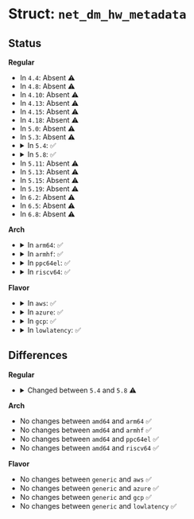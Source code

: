 # Struct: <code>net_dm_hw_metadata</code>

## Status
<b>Regular</b>
<ul>
<li>
In <code>4.4</code>: Absent ⚠️
</li>
<li>
In <code>4.8</code>: Absent ⚠️
</li>
<li>
In <code>4.10</code>: Absent ⚠️
</li>
<li>
In <code>4.13</code>: Absent ⚠️
</li>
<li>
In <code>4.15</code>: Absent ⚠️
</li>
<li>
In <code>4.18</code>: Absent ⚠️
</li>
<li>
In <code>5.0</code>: Absent ⚠️
</li>
<li>
In <code>5.3</code>: Absent ⚠️
</li>
<li>
<details>
<summary>In <code>5.4</code>: ✅</summary>

```c
struct net_dm_hw_metadata {
    const char *trap_group_name;
    const char *trap_name;
    struct net_device *input_dev;
};
```
</details>
</li>
<li>
<details>
<summary>In <code>5.8</code>: ✅</summary>

```c
struct net_dm_hw_metadata {
    const char *trap_group_name;
    const char *trap_name;
    struct net_device *input_dev;
    const struct flow_action_cookie *fa_cookie;
};
```
</details>
</li>
<li>
In <code>5.11</code>: Absent ⚠️
</li>
<li>
In <code>5.13</code>: Absent ⚠️
</li>
<li>
In <code>5.15</code>: Absent ⚠️
</li>
<li>
In <code>5.19</code>: Absent ⚠️
</li>
<li>
In <code>6.2</code>: Absent ⚠️
</li>
<li>
In <code>6.5</code>: Absent ⚠️
</li>
<li>
In <code>6.8</code>: Absent ⚠️
</li>
</ul>
<b>Arch</b>
<ul>
<li>
<details>
<summary>In <code>arm64</code>: ✅</summary>

```c
struct net_dm_hw_metadata {
    const char *trap_group_name;
    const char *trap_name;
    struct net_device *input_dev;
};
```
</details>
</li>
<li>
<details>
<summary>In <code>armhf</code>: ✅</summary>

```c
struct net_dm_hw_metadata {
    const char *trap_group_name;
    const char *trap_name;
    struct net_device *input_dev;
};
```
</details>
</li>
<li>
<details>
<summary>In <code>ppc64el</code>: ✅</summary>

```c
struct net_dm_hw_metadata {
    const char *trap_group_name;
    const char *trap_name;
    struct net_device *input_dev;
};
```
</details>
</li>
<li>
<details>
<summary>In <code>riscv64</code>: ✅</summary>

```c
struct net_dm_hw_metadata {
    const char *trap_group_name;
    const char *trap_name;
    struct net_device *input_dev;
};
```
</details>
</li>
</ul>
<b>Flavor</b>
<ul>
<li>
<details>
<summary>In <code>aws</code>: ✅</summary>

```c
struct net_dm_hw_metadata {
    const char *trap_group_name;
    const char *trap_name;
    struct net_device *input_dev;
};
```
</details>
</li>
<li>
<details>
<summary>In <code>azure</code>: ✅</summary>

```c
struct net_dm_hw_metadata {
    const char *trap_group_name;
    const char *trap_name;
    struct net_device *input_dev;
};
```
</details>
</li>
<li>
<details>
<summary>In <code>gcp</code>: ✅</summary>

```c
struct net_dm_hw_metadata {
    const char *trap_group_name;
    const char *trap_name;
    struct net_device *input_dev;
};
```
</details>
</li>
<li>
<details>
<summary>In <code>lowlatency</code>: ✅</summary>

```c
struct net_dm_hw_metadata {
    const char *trap_group_name;
    const char *trap_name;
    struct net_device *input_dev;
};
```
</details>
</li>
</ul>

## Differences
<b>Regular</b>
<ul>
<li>
<details>
<summary>Changed between <code>5.4</code> and <code>5.8</code> ⚠️</summary>
<ul>
<li>
<b>Field added. </b>
<code>const struct flow_action_cookie *fa_cookie</code>
</li>
</ul>
</details>
</li>
</ul>
<b>Arch</b>
<ul>
<li>
No changes between <code>amd64</code> and <code>arm64</code> ✅
</li>
<li>
No changes between <code>amd64</code> and <code>armhf</code> ✅
</li>
<li>
No changes between <code>amd64</code> and <code>ppc64el</code> ✅
</li>
<li>
No changes between <code>amd64</code> and <code>riscv64</code> ✅
</li>
</ul>
<b>Flavor</b>
<ul>
<li>
No changes between <code>generic</code> and <code>aws</code> ✅
</li>
<li>
No changes between <code>generic</code> and <code>azure</code> ✅
</li>
<li>
No changes between <code>generic</code> and <code>gcp</code> ✅
</li>
<li>
No changes between <code>generic</code> and <code>lowlatency</code> ✅
</li>
</ul>
